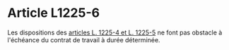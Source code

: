 # Article L1225-6

Les dispositions des [articles L. 1225-4 et L. 1225-5][1] ne font pas obstacle à l'échéance du contrat de travail à durée déterminée.

 [1]: /affichCodeArticle.do?cidTexte=LEGITEXT000006072050&idArticle=LEGIARTI000006900883&dateTexte=&categorieLien=cid